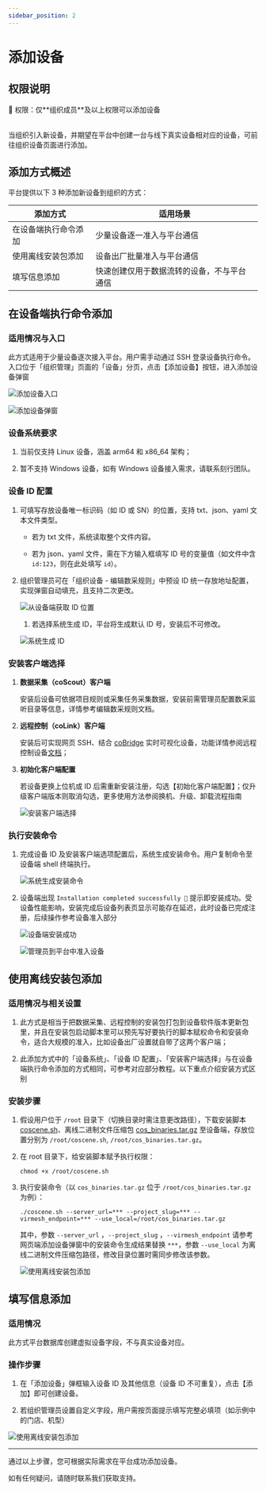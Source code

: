 ```yaml
---
sidebar_position: 2
---
```


# 添加设备

## 权限说明
<div style={
{ 
    padding: '12px 16px', backgroundColor: '#EFF6FF', borderRadius: '4px',  border: '1px solid', borderColor: '#2563EB', color: '#111827' }
}>
<p style={{margin: 0}}>🤖 权限：仅**组织成员**及以上权限可以添加设备</p>
</div>
<br />
当组织引入新设备，并期望在平台中创建一台与线下真实设备相对应的设备，可前往组织设备页面进行添加。

## 添加方式概述

平台提供以下 3 种添加新设备到组织的方式：

| 添加方式       | 适用场景                  |
| ---------- | --------------------- |
| 在设备端执行命令添加 | 少量设备逐一准入与平台通信         |
| 使用离线安装包添加  | 设备出厂批量准入与平台通信         |
| 填写信息添加     | 快速创建仅用于数据流转的设备，不与平台通信 |


## 在设备端执行命令添加

### 适用情况与入口

此方式适用于少量设备逐次接入平台。用户需手动通过 SSH 登录设备执行命令。入口位于「组织管理」页面的「设备」分页，点击【添加设备】按钮，进入添加设备弹窗

![添加设备入口](./img/add_device_button.png)

![添加设备弹窗](./img/add_device_popup.png)

### 设备系统要求

1. 当前仅支持 Linux 设备，涵盖 arm64 和 x86\_64 架构；

2. 暂不支持 Windows 设备，如有 Windows 设备接入需求，请联系刻行团队。



### 设备 ID 配置

1. 可填写存放设备唯一标识码（如 ID 或 SN）的位置，支持 txt、json、yaml 文本文件类型。

   * 若为 txt 文件，系统读取整个文件内容。

   * 若为 json、yaml 文件，需在下方输入框填写 ID 号的变量值（如文件中含 `id:123`，则在此处填写 `id`）。

2. 组织管理员可在「组织设备 - 编辑数采规则」中预设 ID 统一存放地址配置，实现弹窗自动填充，且支持二次更改。

   ![从设备端获取 ID 位置](./img/add_device_id_01.png)

   1. 若选择系统生成 ID，平台将生成默认 ID 号，安装后不可修改。

   ![系统生成 ID](./img/add_device_id_02.png)
   

### 安装客户端选择

1. **数据采集（coScout）客户端**

   安装后设备可依据项目规则或采集任务采集数据，安装前需管理员配置数采监听目录等信息，详情参考编辑数采规则文档。

2. **远程控制（coLink）客户端**

   安装后可实现网页 SSH、结合 [coBridge](https://github.com/coscene-io/coBridge) 实时可视化设备，功能详情参阅远程控制设备[文档](https://docs.coscene.cn/docs/recipes/device/device-remote-control)；

3. **初始化客户端配置**

   若设备更换上位机或 ID 后需重新安装注册，勾选【初始化客户端配置】；仅升级客户端版本则取消勾选，更多使用方法参阅换机、升级、卸载流程指南
   
   ![安装客户端选择](./img/install_coscout_colink.png)


### 执行安装命令

1. 完成设备 ID 及安装客户端选项配置后，系统生成安装命令。用户复制命令至设备端 shell 终端执行。

   ![系统生成安装命令](./img/install_cmd.png)

2. 设备端出现 `Installation completed successfully 🎉` 提示即安装成功。受设备性能影响，安装完成后设备列表页显示可能存在延迟，此时设备已完成注册，后续操作参考设备准入部分

   ![设备端安装成功](./img/install_successfully.png)

   ![管理员到平台中准入设备](./img/access_device.png)



## 使用离线安装包添加

### 适用情况与相关设置

1. 此方式是相当于把数据采集、远程控制的安装包打包到设备软件版本更新包里，并且在安装包启动脚本里可以预先写好要执行的脚本赋权命令和安装命令，适合大规模的准入，比如设备出厂设置就自带了这两个客户端；

2. 此添加方式中的「设备系统」、「设备 ID 配置」、「安装客户端选择」与在设备端执行命令添加的方式相同，可参考对应部分教程。以下重点介绍安装方式区别

### 安装步骤

1. 假设用户位于 `/root` 目录下（切换目录时需注意更改路径），下载安装脚本 [coscene.sh](https://download.coscene.cn/coscout/coscene.sh)、离线二进制文件压缩包 [cos\_binaries.tar.gz](https://download.coscene.cn/coscout/tar/latest/cos_binaries.tar.gz) 至设备端，存放位置分别为 `/root/coscene.sh`, `/root/cos_binaries.tar.gz`。

2. 在 root 目录下，给安装脚本赋予执行权限：

   ```plain&#x20;text
   chmod +x /root/coscene.sh
   ```

3. 执行安装命令（以 `cos_binaries.tar.gz` 位于 `/root/cos_binaries.tar.gz` 为例）：

   ```plain&#x20;text
   ./coscene.sh --server_url=*** --project_slug=*** --virmesh_endpoint=*** --use_local=/root/cos_binaries.tar.gz
   ```

    其中，参数 `--server_url` ，`--project_slug` ，`--virmesh_endpoint` 请参考网页端添加设备弹窗中的安装命令生成结果替换 `***`，参数 `--use_local` 为离线二进制文件压缩包路径，修改目录位置时需同步修改该参数。
   
   ![使用离线安装包添加](./img/offline_install_package.png)


## 填写信息添加

### 适用情况

此方式平台数据库创建虚拟设备字段，不与真实设备对应。

### 操作步骤

1. 在「添加设备」弹框输入设备 ID 及其他信息（设备 ID 不可重复），点击【添加】即可创建设备。

2. 若组织管理员设置自定义字段，用户需按页面提示填写完整必填项（如示例中的门店、机型）

![使用离线安装包添加](./img/input_information.png)





***

通过以上步骤，您可根据实际需求在平台成功添加设备。

如有任何疑问，请随时联系我们获取支持。

